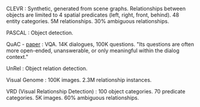 CLEVR
: Synthetic, generated from scene graphs. Relationships between objects are limited to 4 spatial predicates (left, right, front, behind). 48 entity categories. 5M relationships. 30% ambiguous relationships.

PASCAL
: Object detection.

QuAC - [paper](https://en.wikipedia.org/wiki/Simultaneous_localization_and_mapping)
: VQA. 14K dialogues, 100K questions. "Its questions are often more open-ended, unanswerable, or only meaningful within the dialog context."

UnRel
: Object relation detection.

Visual Genome
: 100K images. 2.3M relationship instances.

VRD (Visual Relationship Detection)
: 100 object categories. 70 predicate categories. 5K images. 60% ambiguous relationships.
<!--stackedit_data:
eyJoaXN0b3J5IjpbMTM0ODg2NjA5Nyw4NzA4MjM1NzBdfQ==
-->